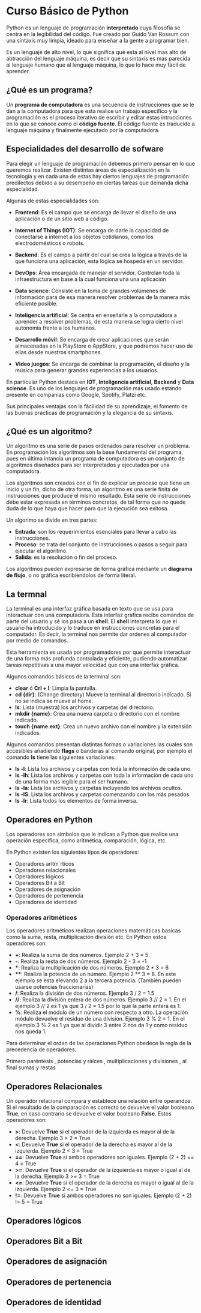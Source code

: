 # Curso Básico de Python

Python es un lenguaje de programación **interpretado** cuya filosofia se centra en la legibilidad del código. Fue creado por Guido  Van  Rossum con una sintaxis muy limpia, ideado para enseñar a la gente a programar bien.

Es un lenguaje de alto nivel, lo que significa que esta al nivel mas alto de abtracción del lenguaje máquina, es decir que su sintaxis es mas parecida al lenguaje humano que al lenguaje máquina, lo que lo hace muy fácil de aprender.

## ¿Qué es un programa?

Un **programa de computadora** es una secuencia de instrucciones que se le dan a la computadora para que esta realice un trabajo especifico y la programación es el proceso iterativo de escribir y editar estas intrucciones en lo que se conoce como el **código fuente**. El código fuente es traducido a lenguaje máquina y finalmente ejecutado por la computadora.

## Especialidades del desarrollo de sofware

Para elegir un lenguaje de programación debemos primero pensar en lo que queremos realizar. Existen distintas áreas de especialización en la tecnología y en cada una de estas hay ciertos lenguajes de programación predilectos debido a su desempeño en ciertas tareas que demanda dicha especialidad.

Algunas de estas especialidades son:

- **Frontend**: Es el campo que se encarga de llevar el diseño de una aplicación o de un sitio web a código.

- **Internet of Things (IOT)**: Se encarga de darle la capacidad de conectarse a internet a los objetos cotidianos, como los electrodomésticos o robots.

- **Backend**: Es el campo a partir del cual se crea la lógica a través de la que funciona una aplicación, esta lógica se hospeda en un servidor.

- **DevOps**: Área encargada de manejar el servidor. Controlan toda la infraestructura en base a la cual funciona una una aplicación

- **Data science**:  Consiste en la toma de grandes volúmenes de información para de esa manera resolver problemas de la manera más eficiente posible.

- **Inteligencia artificial**: Se centra en enseñarle a la computadora a aprender a resolver problemas, de esta manera se logra cierto nivel autonomía frente a los humanos.

- **Desarrollo móvil**: Se encarga de crear aplicaciones que serán almacenadas en la PlayStore o AppStore, y que podremos hacer uso de ellas desde nuestros smartphones.

- **Video juegos**: Se encarga de combinar la programación, el diseño y la música para generar grandes experiencias a los usuarios.

En partícular Python destaca en **IOT**, **Inteligencia artificial**, **Backend** y **Data science**. Es uno de los lenguajes de programación mas usado estando presente en companias como Google, Spotify, Platzi etc.

Sus principales ventajas son la fácilidad de su aprendizaje, el fomento de las buenas prácticas de programación y la elegancia de su sintaxis.

## ¿Qué es un algoritmo?

Un algoritmo es una serie de pasos ordenados para resolver un problema. En programación los algoritmos son la base fundamental del programa, pues en última intancia un programa de computadora es un conjunto de algoritmos diseñados para ser interpretados y ejecutados por una computadora.

Los algoritmos son creados con el fin de explicar un proceso que tiene un inicio y un fin, dicho de otra forma, un algoritmo es una serie finita de instrucciones que produce el mismo resultado. Esta serie de instrucciones debe estar expresada en términos concretos, de tal forma que no quede duda de lo que haya que hacer para que la ejecución sea exitosa.

Un algorimo se divide en tres partes:

- **Entrada**: son los requerimientos esenciales para llevar a cabo las instrucciones.
- **Proceso**: se trata del conjunto de instrucciones o pasos a seguir para ejecutar el algoritmo.
- **Salida**: es la resolución o fin del proceso.

Los algoritmos pueden expresarse de forma gráfica mediante un **diagrama de flujo**, o no gráfica escribiendolos de forma literal.

## La termnal

La terminal es una interfaz gráfica basada en texto que se usa para interactuar con una computadora. Esta interfaz grafica recibe comandos de parte del usuario y sé los pasa a un **shell**. El **shell** interpreta lo que el usuario ha introducido y lo traduce en instrucciones concretas para el computador. Es decir, la terminal nos permite dar ordenes al computador por medio de comandos. 

Esta herramienta es usada por programadores por que permite interactuar de una forma más profunda controlada y eficiente, pudiendo automatizar tareas repetitivas a una mayor velocidad que con una interfaz gráfica.

Algunos comandos básicos de la terminal son:

- **clear** ó **Crl + l**: Limpia la pantalla.
- **cd {dir}**: (Change directory) Mueve la terminal al directorio indicado. Si no se indica se mueve al home.
- **ls**: Lista (muestra) los archivos y carpetas del directorio.
- **mkdir {name}**: Crea una nueva carpeta o directorio con el nombre indicado.
- **touch {name.ext}**: Crea un nuevo archivo con el nombre y la extensión indicados.

Algunos comandos presentan distintas formas o variaciones las cuales son accesibles añadiendo **flags** o banderas al comando original, por ejemplo el comando **ls** tiene las siguientes variaciones:

- **ls -l**: Lista los archivos y carpetas con toda la información de cada uno.
- **ls -lh**: Lista los archivos y carpetas con toda la información de cada uno de una forma más legible para el ser humano.
- **ls -la**: Lista los archivos y carpetas incluyendo los archivos ocultos.
- **ls -lS**: Lista los archivos y carpetas comenzando con los más pesados.
- **ls -lr**: Lista todos los elementos de forma inversa.

## Operadores en Python

Los operadores son símbolos que le indican a Python que realice una operación específica, como aritmética, comparación, lógica, etc.

En Python existen los siguientes tipos de operadores:

- Operadores aritm´rticos
- Operadores relacionales
- Operadores lógicos
- Operadores Bit a Bit
- Operadores de asignación
- Operadores de pertenencia
- Operadores de identidad

### Operadores aritméticos

Los operadores aritméticos realizan operaciones matemáticas basicas como la suma, resta, multiplicación división etc. En Python estos operadores son:

- **+**: Realiza la suma de dos números. Ejemplo 2 + 3 = 5
- **-**: Realiza la resta de dos números. Ejemplo 2 - 3 = -1
- **\***: Realiza la multiplicación de dos números. Ejemplo 2 * 3 = 6
- **\*\***: Realiza la potencia de un número.  Ejemplo 2 ** 3 = 8. En este ejemplo se esta elevando 2 a la tercera potencia. (También pueden usarse potencias fraccionarias)
- **/**: Realiza la división de dos números. Ejemplo 3 / 2 = 1.5 
- **//**: Realiza la división entera de dos números.  Ejemplo 3 // 2 = 1. En el ejemplo 3 // 2 es 1 ya que 3 / 2 = 1.5 por lo que la parte entera es 1.
- **%**: Realiza el módulo de un número con respecto a otro. La operación módulo devuelve el residuo de una división.   Ejemplo 3 % 2 = 1. En el ejemplo 3 % 2 es 1 ya que al dividir 3 entre 2 nos da 1 y como residuo nos queda 1.

Para determinar el orden de las operaciones Python obedece la regla de la precedencia de operadores.

Primero paréntesis , potencias y raíces , multiplicaciones y divisiones , al final sumas y restas

## Operadores Relacionales

Un operador relacional compara y establece una relación entre operandos. Si el resultado de la comparación es correcto se devuelve el valor booleano **True**, en caso contrario se devuelve el valor booleano **False**. Estos operadores son:

- **>**: Devuelve **True** si el operador de la izquierda es mayor al de la derecha. Ejemplo 3 > 2 = True
- **<**: Devuelve **True** si el operador de la derecha es mayor al de la izquierda. Ejemplo 2 < 3 = True
- **==**: Devuelve **True** si ambos operadores son iguales. Ejemplo (2 + 2) == 4 = True
- **>=**: Devuelve **True** si el operador de la izquierda es mayor o igual al de la derecha. Ejemplo 3 >= 3 = True
- **<=**: Devuelve **True** si el operador de la derecha es mayor o igual al de la izquierda. Ejemplo 2 <= 3 = True
- **!=**: Devuelve **True** si ambos operadores no son iguales. Ejemplo (2 + 2) != 5 = True

## Operadores lógicos



## Operadores Bit a Bit

## Operadores de asignación

## Operadores de pertenencia

## Operadores de identidad
